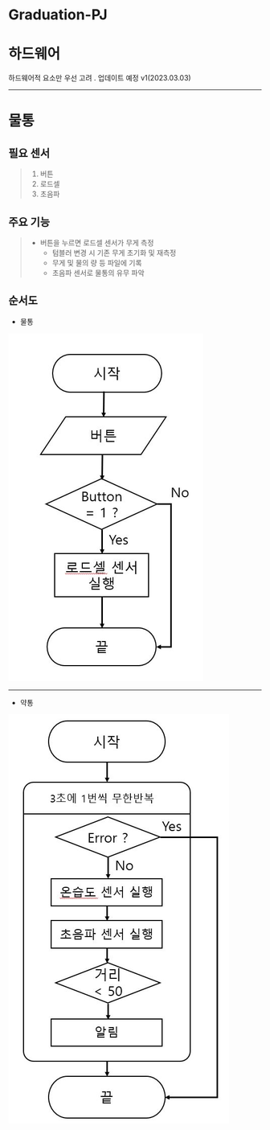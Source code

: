 # Graduation-PJ
하드웨어
=========================
  하드웨어적 요소만 우선 고려 . 업데이트 예정 v1(2023.03.03)

-------------------------

# 물통

## 필요 센서    
> 1. 버튼    
>	2. 로드셀   
> 3. 초음파



## 주요 기능      
>  - 버튼을 누르면 로드셀 센서가 무게 측정
>	 - 텀블러 변경 시 기존 무게 초기화 및 재측정    
>	 - 무게 및 물의 량 등 파일에 기록
>	 - 초음파 센서로 물통의 유무 파악 

## 순서도 

- 물통   
<img src="./image/water_bottle_flowchart.JPG">

-------------------
- 약통
<img src="./image/medicine_flowchart.JPG"> 
